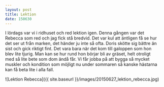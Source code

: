 ```yaml
---
layout: post
title: Lektion 
date: 150630
---
```

I lördags var vi i ridhuset och red lektion igen. Denna gången var det Rebecca som red och jag fick stå bredvid. 
Det var kul att äntligen få se hur det ser ut från marken, det händer ju inte så ofta. 
Doris skötte sig bättre än sist och gick riktigt fint. Det vara bara när det kom till galoppen som hon blev lite tjurig. 
Man kan se hur rund hon börjar bli av gräset, helt otroligt med så lite bete som dom ändå får. Vi får jobba på att bygga så mycket muskler och kondition 
som möjligt nu under sommaren så kanske hästarna kan få beta lite i alla fall.

![Lektion Rebecca]({{ site.baseurl }}/images/20150627_lektion_rebecca.jpg)

